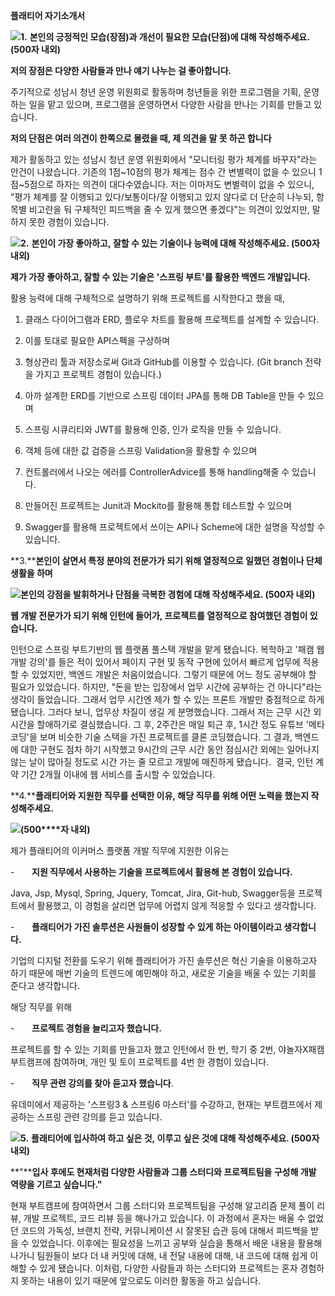 **플래티어 자기소개서**

![](file:///C:/Users/wocjf/AppData/Local/Temp/msohtmlclip1/01/clip_image001.png)**1.** **본인의 긍정적인 모습(장점)과 개선이 필요한 모습(단점)에 대해 작성해주세요. (500자 내외)**

**저의 장점은 다양한 사람들과 만나 얘기 나누는 걸 좋아합니다.**

주기적으로 성남시 청년 운영 위원회로 활동하며 청년들을 위한 프로그램을 기획, 운영하는 일을 맡고 있으며, 프로그램을 운영하면서 다양한 사람을 만나는 기회를 만들고 있습니다.

**저의 단점은 여러 의견이 한쪽으로 몰렸을 때, 제 의견을 말 못 하곤 합니다**

제가 활동하고 있는 성남시 청년 운영 위원회에서 "모니터링 평가 체계를 바꾸자"라는 안건이 나왔습니다. 기존의 1점~10점의 평가 체계는 점수 간 변별력이 없을 수 있으니 1점~5점으로 하자는 의견이 대다수였습니다. 저는 이마저도 변별력이 없을 수 있으니, "평가 체계를 잘 이행되고 있다/보통이다/잘 이행되고 있지 않다로 더 단순히 나누되, 항목별 비고란을 둬 구체적인 피드백을 줄 수 있게 했으면 좋겠다"는 의견이 있었지만, 말하지 못한 경험이 있습니다.

![](file:///C:/Users/wocjf/AppData/Local/Temp/msohtmlclip1/01/clip_image002.png)**2.** **본인이 가장 좋아하고, 잘할 수 있는 기술이나 능력에 대해 작성해주세요. (500자 내외)**

**제가 가장 좋아하고, 잘할 수 있는 기술은 '스프링 부트'를 활용한 백엔드 개발입니다.**

활용 능력에 대해 구체적으로 설명하기 위해 프로젝트를 시작한다고 했을 때,

1. 클래스 다이어그램과 ERD, 플로우 차트를 활용해 프로젝트를 설계할 수 있습니다.

2. 이를 토대로 필요한 API스펙을 구상하며

3. 형상관리 툴과 저장소로써 Git과 GitHub를 이용할 수 있습니다. (Git branch 전략을 가지고 프로젝트 경험이 있습니다.)

4. 아까 설계한 ERD를 기반으로 스프링 데이터 JPA를 통해 DB Table을 만들 수 있으며

5. 스프링 시큐리티와 JWT를 활용해 인증, 인가 로직을 만들 수 있습니다.

6. 객체 등에 대한 값 검증을 스프링 Validation을 활용할 수 있으며

7. 컨트롤러에서 나오는 에러를 ControllerAdvice를 통해 handling해줄 수 있습니다.

8. 만들어진 프로젝트는 Junit과 Mockito를 활용해 통합 테스트할 수 있으며

9. Swagger를 활용해 프로젝트에서 쓰이는 API나 Scheme에 대한 설명을 작성할 수 있습니다.       

**3.****본인이 살면서 특정 분야의 전문가가 되기 위해 열정적으로 일했던 경험이나 단체생활을 하며** 

![](file:///C:/Users/wocjf/AppData/Local/Temp/msohtmlclip1/01/clip_image003.png)**본인의 강점을 발휘하거나 단점을 극복한 경험에 대해 작성해주세요. (500자 내외)**

**웹 개발 전문가가 되기 위해 인턴에 들어가, 프로젝트를 열정적으로 참여했던 경험이 있습니다.**

인턴으로 스프링 부트기반의 웹 플랫폼 풀스택 개발을 맡게 됐습니다. 복학하고 '패캠 웹 개발 강의'를 들은 적이 있어서 페이지 구현 및 동작 구현에 있어서 빠르게 업무에 적용할 수 있었지만, 백엔드 개발은 처음이었습니다. 그렇기 때문에 어느 정도 공부해야 할 필요가 있었습니다. 하지만, "돈을 받는 입장에서 업무 시간에 공부하는 건 아니다"라는 생각이 들었습니다. 그래서 업무 시간엔 제가 할 수 있는 프론트 개발만 중점적으로 하게 됐습니다. 그러다 보니, 업무상 차질이 생길 게 분명했습니다. 그래서 저는 근무 시간 외 시간을 할애하기로 결심했습니다. 그 후, 2주간은 매일 퇴근 후, 1시간 정도 유튜브 '메타코딩'을 보며 비슷한 기술 스택을 가진 프로젝트를 클론 코딩했습니다. 그 결과, 백엔드에 대한 구현도 점차 하기 시작했고 9시간의 근무 시간 동안 점심시간 외에는 일어나지 않는 날이 많아질 정도로 시간 가는 줄 모르고 개발에 매진하게 됐습니다.  결국, 인턴 계약 기간 2개월 이내에 웹 서비스를 출시할 수 있었습니다.

**4.****플래티어와 지원한 직무를 선택한 이유, 해당 직무를 위해 어떤 노력을 했는지 작성해주세요.**

![](file:///C:/Users/wocjf/AppData/Local/Temp/msohtmlclip1/01/clip_image004.png)**(500****자 내외)**

제가 플래티어의 이커머스 플랫폼 개발 직무에 지원한 이유는

-       **지원 직무에서 사용하는 기술을 프로젝트에서 활용해 본 경험이 있습니다.**

Java, Jsp, Mysql, Spring, Jquery, Tomcat, Jira, Git-hub, Swagger등을 프로젝트에서 활용했고, 이 경험을 살리면 업무에 어렵지 않게 적응할 수 있다고 생각합니다.

-       **플래티어가 가진 솔루션은 사원들이 성장할 수 있게 하는 아이템이라고 생각합니다.**

기업의 디지털 전환를 도우기 위해 플래티어가 가진 솔루션은 혁신 기술을 이용하고자 하기 때문에 매번 기술의 트렌드에 예민해야 하고, 새로운 기술을 배울 수 있는 기회를 준다고 생각합니다.

해당 직무를 위해

-       **프로젝트 경험을 늘리고자 했습니다.**

프로젝트를 할 수 있는 기회를 만들고자 했고 인턴에서 한 번, 학기 중 2번, 야놀자X패캠 부트캠프에 참여하며, 개인 및 토이 프로젝트를 4번 한 경험이 있습니다.

-       **직무 관련 강의를 찾아 듣고자 했습니다**.

유데미에서 제공하는 '스프링3 & 스프링6 마스터'를 수강하고, 현재는 부트캠프에서 제공하는 스프링 관련 강의를 듣고 있습니다.

![](file:///C:/Users/wocjf/AppData/Local/Temp/msohtmlclip1/01/clip_image002.png)**5.** **플래티어에 입사하여 하고 싶은 것, 이루고 싶은 것에 대해 작성해주세요. (500자 내외)**

**"****입사 후에도 현재처럼 다양한 사람들과 그룹 스터디와 프로젝트팀을 구성해 개발 역량을 기르고 싶습니다."**

현재 부트캠프에 참여하면서 그룹 스터디와 프로젝트팀을 구성해 알고리즘 문제 풀이 리뷰, 개발 프로젝트, 코드 리뷰 등을 해나가고 있습니다. 이 과정에서 혼자는 배울 수 없었던 코드의 가독성, 브랜치 전략, 커뮤니케이션 시 잘못된 습관 등에 대해서 피드백을 받을 수 있었습니다. 이후에는 필요성을 느끼고 공부와 실습을 통해서 배운 내용을 활용해 나가니 팀원들이 보다 더 내 커밋에 대해, 내 전달 내용에 대해, 내 코드에 대해 쉽게 이해할 수 있게 됐습니다. 이처럼, 다양한 사람들과 하는 스터디와 프로젝트는 혼자 경험하지 못하는 내용이 있기 때문에 앞으로도 이러한 활동을 하고 싶습니다.
